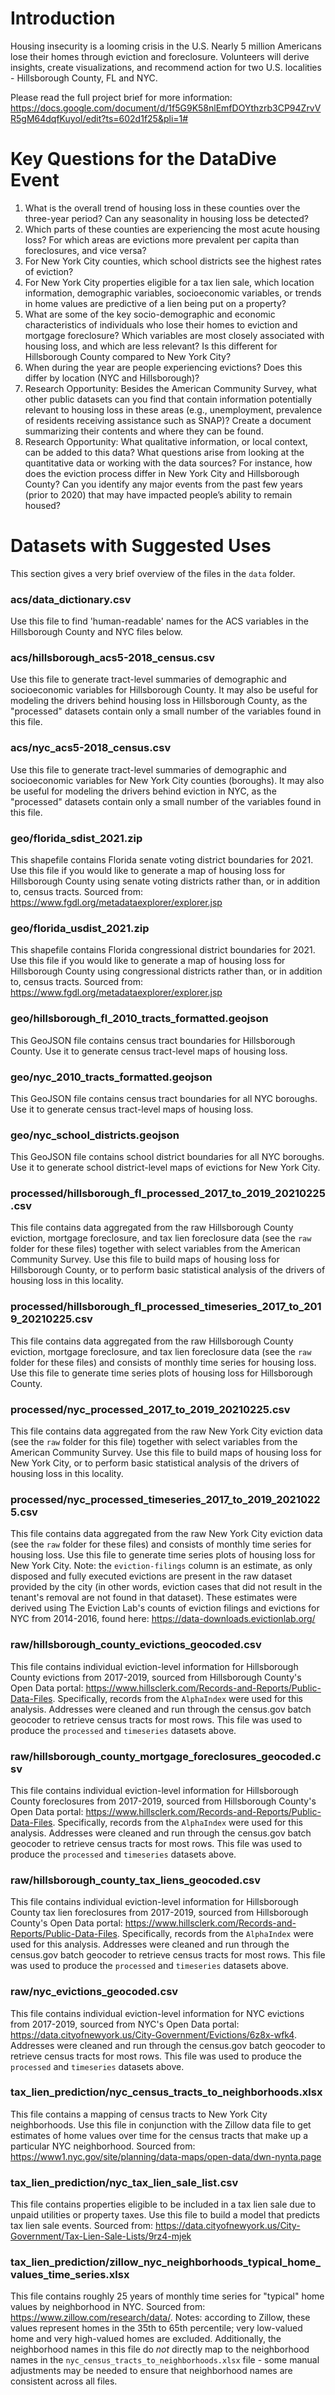 # Introduction
Housing insecurity is a looming crisis in the U.S. Nearly 5 million Americans lose their homes through eviction and foreclosure. Volunteers will derive insights, create visualizations, and recommend action for two U.S. localities - Hillsborough County, FL and NYC.

Please read the full project brief for more information: https://docs.google.com/document/d/1f5G9K58nlEmfDOYthzrb3CP94ZrvVR5gM64dqfKuyoI/edit?ts=602d1f25&pli=1#

# Key Questions for the DataDive Event
1. What is the overall trend of housing loss in these counties over the three-year period? Can any seasonality in housing loss be detected?
2. Which parts of these counties are experiencing the most acute housing loss? For which areas are evictions more prevalent per capita than foreclosures, and vice versa? 
3. For New York City counties, which school districts see the highest rates of eviction?
4. For New York City properties eligible for a tax lien sale, which location information, demographic variables, socioeconomic variables, or trends in home values are predictive of a lien being put on a property? 
5. What are some of the key socio-demographic and economic characteristics of individuals who lose their homes to eviction and mortgage foreclosure? Which variables are most closely associated with housing loss, and which are less relevant? Is this different for Hillsborough County compared to New York City? 
6. When during the year are people experiencing evictions? Does this differ by location (NYC and Hillsborough)? 
7. Research Opportunity: Besides the American Community Survey, what other public datasets can you find that contain information potentially relevant to housing loss in these areas (e.g., unemployment, prevalence of residents receiving assistance such as SNAP)? Create a document summarizing their contents and where they can be found.
8. Research Opportunity: What qualitative information, or local context, can be added to this data? What questions arise from looking at the quantitative data or working with the data sources? For instance, how does the eviction process differ in New York City and Hillsborough County? Can you identify any major events from the past few years (prior to 2020) that may have impacted people’s ability to remain housed?

# Datasets with Suggested Uses
This section gives a very brief overview of the files in the `data` folder.
### acs/data_dictionary.csv
Use this file to find 'human-readable' names for the ACS variables in the Hillsborough County and NYC files below.
### acs/hillsborough_acs5-2018_census.csv
Use this file to generate tract-level summaries of demographic and socioeconomic variables for Hillsborough County. It may also be useful for modeling the drivers behind housing loss in Hillsborough County, as the "processed" datasets contain only a small number of the variables found in this file.
### acs/nyc_acs5-2018_census.csv
Use this file to generate tract-level summaries of demographic and socioeconomic variables for New York City counties (boroughs). It may also be useful for modeling the drivers behind eviction in NYC, as the "processed" datasets contain only a small number of the variables found in this file.
### geo/florida_sdist_2021.zip
This shapefile contains Florida senate voting district boundaries for 2021. Use this file if you would like to generate a map of housing loss for Hillsborough County using senate voting districts rather than, or in addition to, census tracts. Sourced from: https://www.fgdl.org/metadataexplorer/explorer.jsp
### geo/florida_usdist_2021.zip
This shapefile contains Florida congressional district boundaries for 2021. Use this file if you would like to generate a map of housing loss for Hillsborough County using congressional districts rather than, or in addition to, census tracts. Sourced from: https://www.fgdl.org/metadataexplorer/explorer.jsp
### geo/hillsborough_fl_2010_tracts_formatted.geojson
This GeoJSON file contains census tract boundaries for Hillsborough County. Use it to generate census tract-level maps of housing loss.
### geo/nyc_2010_tracts_formatted.geojson
This GeoJSON file contains census tract boundaries for all NYC boroughs. Use it to generate census tract-level maps of housing loss.
### geo/nyc_school_districts.geojson
This GeoJSON file contains school district boundaries for all NYC boroughs. Use it to generate school district-level maps of evictions for New York City.
### processed/hillsborough_fl_processed_2017_to_2019_20210225.csv
This file contains data aggregated from the raw Hillsborough County eviction, mortgage foreclosure, and tax lien foreclosure data (see the `raw` folder for these files) together with select variables from the American Community Survey. Use this file to build maps of housing loss for Hillsborough County, or to perform basic statistical analysis of the drivers of housing loss in this locality.
### processed/hillsborough_fl_processed_timeseries_2017_to_2019_20210225.csv
This file contains data aggregated from the raw Hillsborough County eviction, mortgage foreclosure, and tax lien foreclosure data (see the `raw` folder for these files) and consists of monthly time series for housing loss. Use this file to generate time series plots of housing loss for Hillsborough County.
### processed/nyc_processed_2017_to_2019_20210225.csv
This file contains data aggregated from the raw New York City eviction data (see the `raw` folder for this file) together with select variables from the American Community Survey. Use this file to build maps of housing loss for New York City, or to perform basic statistical analysis of the drivers of housing loss in this locality.
### processed/nyc_processed_timeseries_2017_to_2019_20210225.csv
This file contains data aggregated from the raw New York City eviction data (see the `raw` folder for these files) and consists of monthly time series for housing loss. Use this file to generate time series plots of housing loss for New York City. Note: the `eviction-filings` column is an estimate, as only disposed and fully executed evictions are present in the raw dataset provided by the city (in other words, eviction cases that did not result in the tenant's removal are not found in that dataset). These estimates were derived using The Eviction Lab's counts of eviction filings and evictions for NYC from 2014-2016, found here: https://data-downloads.evictionlab.org/
### raw/hillsborough_county_evictions_geocoded.csv
This file contains individual eviction-level information for Hillsborough County evictions from 2017-2019, sourced from Hillsborough County's Open Data portal: https://www.hillsclerk.com/Records-and-Reports/Public-Data-Files. Specifically, records from the `AlphaIndex` were used for this analysis. Addresses were cleaned and run through the census.gov batch geocoder to retrieve census tracts for most rows. This file was used to produce the `processed` and `timeseries` datasets above.
### raw/hillsborough_county_mortgage_foreclosures_geocoded.csv
This file contains individual eviction-level information for Hillsborough County foreclosures from 2017-2019, sourced from Hillsborough County's Open Data portal: https://www.hillsclerk.com/Records-and-Reports/Public-Data-Files. Specifically, records from the `AlphaIndex` were used for this analysis. Addresses were cleaned and run through the census.gov batch geocoder to retrieve census tracts for most rows. This file was used to produce the `processed` and `timeseries` datasets above.
### raw/hillsborough_county_tax_liens_geocoded.csv
This file contains individual eviction-level information for Hillsborough County tax lien foreclosures from 2017-2019, sourced from Hillsborough County's Open Data portal: https://www.hillsclerk.com/Records-and-Reports/Public-Data-Files. Specifically, records from the `AlphaIndex` were used for this analysis. Addresses were cleaned and run through the census.gov batch geocoder to retrieve census tracts for most rows. This file was used to produce the `processed` and `timeseries` datasets above.
### raw/nyc_evictions_geocoded.csv
This file contains individual eviction-level information for NYC evictions from 2017-2019, sourced from NYC's Open Data portal: https://data.cityofnewyork.us/City-Government/Evictions/6z8x-wfk4. Addresses were cleaned and run through the census.gov batch geocoder to retrieve census tracts for most rows. This file was used to produce the `processed` and `timeseries` datasets above.
### tax_lien_prediction/nyc_census_tracts_to_neighborhoods.xlsx
This file contains a mapping of census tracts to New York City neighborhoods. Use this file in conjunction with the Zillow data file to get estimates of home values over time for the census tracts that make up a particular NYC neighborhood. Sourced from: https://www1.nyc.gov/site/planning/data-maps/open-data/dwn-nynta.page
### tax_lien_prediction/nyc_tax_lien_sale_list.csv
This file contains properties eligible to be included in a tax lien sale due to unpaid utilities or property taxes. Use this file to build a model that predicts tax lien sale events. Sourced from: https://data.cityofnewyork.us/City-Government/Tax-Lien-Sale-Lists/9rz4-mjek
### tax_lien_prediction/zillow_nyc_neighborhoods_typical_home_values_time_series.xlsx
This file contains roughly 25 years of monthly time series for "typical" home values by neighborhood in NYC. Sourced from: https://www.zillow.com/research/data/. Notes: according to Zillow, these values represent homes in the 35th to 65th percentile; very low-valued home and very high-valued homes are excluded. Additionally, the neighborhood names in this file do *not* directly map to the neighborhood names in the `nyc_census_tracts_to_neighborhoods.xlsx` file - some manual adjustments may be needed to ensure that neighborhood names are consistent across all files.
